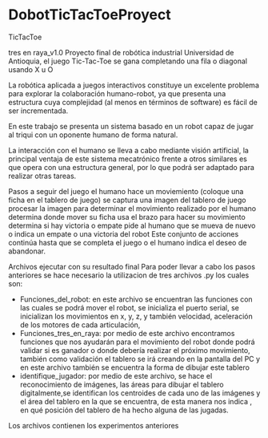 # DobotTicTacToeProyect
TicTacToe

 tres en raya_v1.0
Proyecto final de robótica industrial Universidad de Antioquia, el juego Tic-Tac-Toe se gana completando una fila o diagonal usando X u O

La robótica aplicada a juegos interactivos constituye un excelente problema para explorar la colaboración humano-robot, ya que presenta una estructura cuya complejidad (al menos en términos de software) es fácil de ser incrementada.

En este trabajo se presenta un sistema basado en un robot capaz de jugar al triqui con un oponente humano de forma natural.

La interacción con el humano se lleva a cabo mediante visión artificial, la principal ventaja de este sistema mecatrónico frente a otros similares es que opera con una estructura general, por lo que podrá ser adaptado para realizar otras tareas.

Pasos a seguir del juego
el humano hace un moviemiento (coloque una ficha en el tablero de juego)
se captura una imagen del tablero de juego
procesar la imagen para determinar el movimiento realizado por el humano
determina donde mover su ficha
usa el brazo para hacer su movimiento
determina si hay victoria o empate
pide al humano que se mueva de nuevo o indica un empate o una victoria del robot
Este conjunto de acciones continúa hasta que se completa el juego o el humano indica el deseo de abandonar.

Archivos ejecutar con su resultado final
Para poder llevar a cabo los pasos anteriores se hace necesario la utilizacion de tres archivos .py los cuales son:
  * Funciones_del_robot: en este archivo se encuentran las funciones con las cuales se podrá mover el robot, se inicializa el puerto serial, se inicializan los movimientos en x, y, z, y también velocidad, aceleración de los motores de cada articulación,
  * Funciones_tres_en_raya: por medio de este archivo encontramos funciones que nos ayudarán para el movimiento del robot donde podrá validar si es ganador o donde debería realizar el próximo movimiento, también como validación el tablero se irá creando en la pantalla del PC y en este archivo también se encuentra la forma de dibujar este tablero
  * identifique_jugador: por medio de este archivo, se hace el reconocimiento de imágenes, las áreas para dibujar el tablero digitalmente,se identifican los centroides de cada uno de las imágenes y el área del tablero en la que se encuentra, de esta manera nos indica , en qué posición del tablero de ha hecho alguna de las jugadas.

Los archivos contienen los experimentos anteriores

